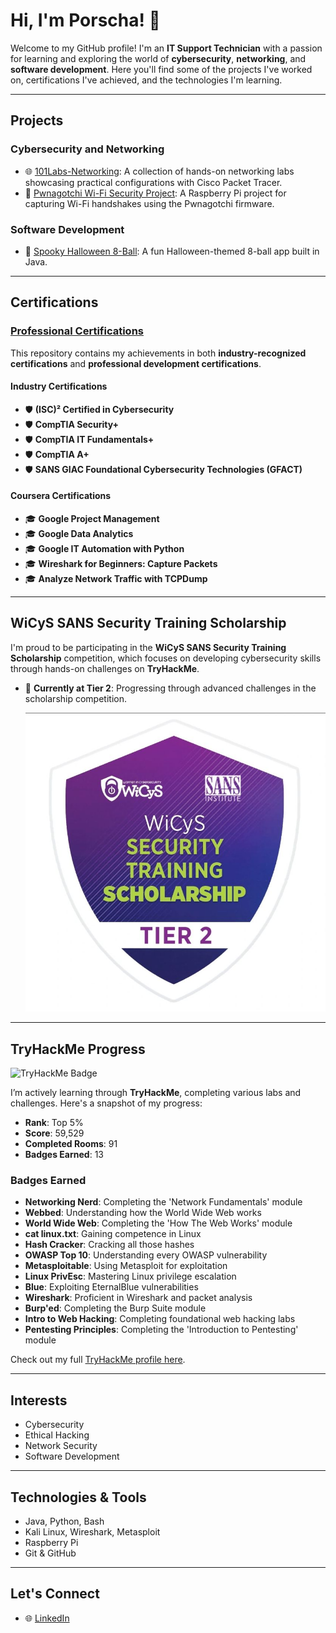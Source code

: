 # Hi, I'm Porscha! 👋

Welcome to my GitHub profile! I'm an **IT Support Technician** with a passion for learning and exploring the world of **cybersecurity**, **networking**, and **software development**. Here you'll find some of the projects I've worked on, certifications I've achieved, and the technologies I'm learning.

---

## Projects

### Cybersecurity and Networking
- 🌐 [101Labs-Networking](https://github.com/polucio/101Labs-Networking): A collection of hands-on networking labs showcasing practical configurations with Cisco Packet Tracer.
- 👾 [Pwnagotchi Wi-Fi Security Project](https://github.com/polucio/pwnagotchi-wifi-security): A Raspberry Pi project for capturing Wi-Fi handshakes using the Pwnagotchi firmware.

### Software Development
- 🎃 [Spooky Halloween 8-Ball](https://github.com/polucio/Halloween8BallJava): A fun Halloween-themed 8-ball app built in Java.

---

## Certifications

### [Professional Certifications](https://github.com/polucio/Professional-Certifications)
This repository contains my achievements in both **industry-recognized certifications** and **professional development certifications**.

#### Industry Certifications
- 🛡️ **(ISC)² Certified in Cybersecurity**
- 🛡️ **CompTIA Security+**
- 🛡️ **CompTIA IT Fundamentals+**
- 🛡️ **CompTIA A+**
- 🛡️ **SANS GIAC Foundational Cybersecurity Technologies (GFACT)**

#### Coursera Certifications
- 🎓 **Google Project Management**
- 🎓 **Google Data Analytics**
- 🎓 **Google IT Automation with Python**
- 🎓 **Wireshark for Beginners: Capture Packets**
- 🎓 **Analyze Network Traffic with TCPDump**

---

## WiCyS SANS Security Training Scholarship
I'm proud to be participating in the **WiCyS SANS Security Training Scholarship** competition, which focuses on developing cybersecurity skills through hands-on challenges on **TryHackMe**.

- 🌟 **Currently at Tier 2**: Progressing through advanced challenges in the scholarship competition.

  ![WiCyS SANS Tier 2 Badge](https://github.com/polucio/polucio/blob/main/Tier2Badge.jpg?raw=true)

---

## TryHackMe Progress

<img src="https://tryhackme-badges.s3.amazonaws.com/skyfox66.png" alt="TryHackMe Badge" width="200"/>

I’m actively learning through **TryHackMe**, completing various labs and challenges. Here's a snapshot of my progress:

- **Rank**: Top 5%  
- **Score**: 59,529  
- **Completed Rooms**: 91  
- **Badges Earned**: 13  

### Badges Earned
- **Networking Nerd**: Completing the 'Network Fundamentals' module
- **Webbed**: Understanding how the World Wide Web works
- **World Wide Web**: Completing the 'How The Web Works' module
- **cat linux.txt**: Gaining competence in Linux
- **Hash Cracker**: Cracking all those hashes
- **OWASP Top 10**: Understanding every OWASP vulnerability
- **Metasploitable**: Using Metasploit for exploitation
- **Linux PrivEsc**: Mastering Linux privilege escalation
- **Blue**: Exploiting EternalBlue vulnerabilities
- **Wireshark**: Proficient in Wireshark and packet analysis
- **Burp'ed**: Completing the Burp Suite module
- **Intro to Web Hacking**: Completing foundational web hacking labs
- **Pentesting Principles**: Completing the 'Introduction to Pentesting' module

Check out my full [TryHackMe profile here](https://tryhackme.com/r/skyfox66).

---

## Interests
- Cybersecurity
- Ethical Hacking
- Network Security
- Software Development

---

## Technologies & Tools
- Java, Python, Bash
- Kali Linux, Wireshark, Metasploit
- Raspberry Pi
- Git & GitHub

---

## Let's Connect
- 🌐 [LinkedIn](https://linkedin.com/in/porscha-lucio)
